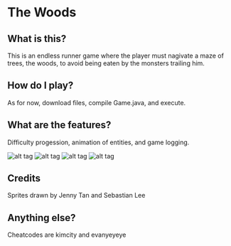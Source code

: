 # The Woods

## What is this?
This is an endless runner game where the player must nagivate a maze of trees, the woods, to avoid being eaten by the monsters trailing him. 

## How do I play?
As for now, download files, compile Game.java, and execute.

## What are the features?
Difficulty progession, animation of entities, and game logging. 

![alt tag](http://i.imgur.com/1qDPaQA.png)
![alt tag](http://i.imgur.com/uOrgKge.png)
![alt tag](http://i.imgur.com/RdgEcq7.png)
![alt tag](http://i.imgur.com/7it6PSJ.png)

## Credits
Sprites drawn by Jenny Tan and Sebastian Lee 

## Anything else?
Cheatcodes are kimcity and evanyeyeye
